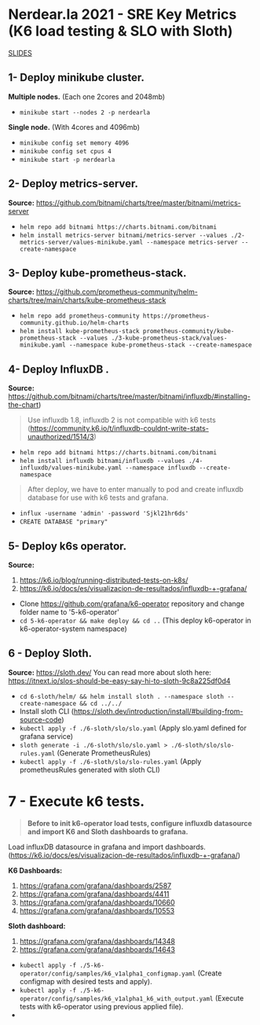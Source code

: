 # Nerdear.la 2021 - SRE Key Metrics (K6 load testing & SLO with Sloth)

[SLIDES](https://docs.google.com/presentation/d/1amUe719YGX4BUO9hi7ikyeIA0DvEmdvGLKiVOmQ6Gyo/)

## 1- Deploy minikube cluster.
**Multiple nodes.**  (Each one 2cores and 2048mb)
- `minikube start --nodes 2 -p nerdearla`

**Single node.** (With 4cores and 4096mb)
- `minikube config set memory 4096`
- `minikube config set cpus 4`
- `minikube start -p nerdearla`

## 2- Deploy metrics-server.
**Source:** https://github.com/bitnami/charts/tree/master/bitnami/metrics-server
- `helm repo add bitnami https://charts.bitnami.com/bitnami`
- `helm install metrics-server bitnami/metrics-server --values ./2-metrics-server/values-minikube.yaml --namespace metrics-server --create-namespace`

## 3- Deploy kube-prometheus-stack.
**Source:** https://github.com/prometheus-community/helm-charts/tree/main/charts/kube-prometheus-stack

- `helm repo add prometheus-community https://prometheus-community.github.io/helm-charts`
- `helm install kube-prometheus-stack prometheus-community/kube-prometheus-stack --values ./3-kube-prometheus-stack/values-minikube.yaml --namespace kube-prometheus-stack --create-namespace`

## 4- Deploy InfluxDB .
**Source:** https://github.com/bitnami/charts/tree/master/bitnami/influxdb/#installing-the-chart)

> Use influxdb 1.8, influxdb 2 is not compatible with k6 tests
> (https://community.k6.io/t/influxdb-couldnt-write-stats-unauthorized/1514/3)
- `helm repo add bitnami https://charts.bitnami.com/bitnami`
- `helm install influxdb bitnami/influxdb --values ./4-influxdb/values-minikube.yaml --namespace influxdb --create-namespace`

> After deploy, we have to enter manually to pod and create
> influxdb database for use with k6 tests and grafana.

- `influx -username 'admin' -password 'Sjkl21hr6ds'`
- `CREATE DATABASE "primary"`

## 5- Deploy k6s operator.
**Source:** 
 1. https://k6.io/blog/running-distributed-tests-on-k8s/
 2. https://k6.io/docs/es/visualizacion-de-resultados/influxdb-+-grafana/

- Clone https://github.com/grafana/k6-operator repository and change folder name to '5-k6-operator'
- `cd 5-k6-operator && make deploy && cd ..` (This deploy k6-operator in k6-operator-system namespace)

  

## 6 - Deploy Sloth.
**Source:** https://sloth.dev/
You can read more about sloth here: https://itnext.io/slos-should-be-easy-say-hi-to-sloth-9c8a225df0d4

- `cd 6-sloth/helm/ && helm install sloth . --namespace sloth --create-namespace && cd ../../`
- Install sloth CLI (https://sloth.dev/introduction/install/#building-from-source-code)
- `kubectl apply -f ./6-sloth/slo/slo.yaml` (Apply slo.yaml defined for grafana service)
- `sloth generate -i ./6-sloth/slo/slo.yaml > ./6-sloth/slo/slo-rules.yaml` (Generate PrometheusRules)
- `kubectl apply -f ./6-sloth/slo/slo-rules.yaml` (Apply prometheusRules generated with sloth CLI)

# 7 - Execute k6 tests.
> **Before to init k6-operator load tests, configure influxdb datasource and import K6 and Sloth dashboards to grafana.**

  Load influxDB datasource in grafana and import dashboards. (https://k6.io/docs/es/visualizacion-de-resultados/influxdb-+-grafana/)

**K6 Dashboards:**
 1. https://grafana.com/grafana/dashboards/2587
 2. https://grafana.com/grafana/dashboards/4411
 3. https://grafana.com/grafana/dashboards/10660
 4. https://grafana.com/grafana/dashboards/10553

**Sloth dashboard:**
 1. https://grafana.com/grafana/dashboards/14348
 2. https://grafana.com/grafana/dashboards/14643


- `kubectl apply -f ./5-k6-operator/config/samples/k6_v1alpha1_configmap.yaml` (Create configmap with desired tests and apply).
- `kubectl apply -f ./5-k6-operator/config/samples/k6_v1alpha1_k6_with_output.yaml` (Execute tests with k6-operator using previous applied file).
- 
